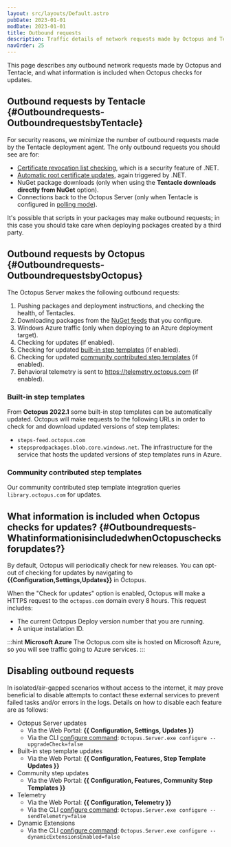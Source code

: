 ```yaml
---
layout: src/layouts/Default.astro
pubDate: 2023-01-01
modDate: 2023-01-01
title: Outbound requests
description: Traffic details of network requests made by Octopus and Tentacle, and what information is included when Octopus checks for updates.
navOrder: 25
---
```


This page describes any outbound network requests made by Octopus and Tentacle, and what information is included when Octopus checks for updates.

## Outbound requests by Tentacle {#Outboundrequests-OutboundrequestsbyTentacle}

For security reasons, we minimize the number of outbound requests made by the Tentacle deployment agent. The only outbound requests you should see are for:

- [Certificate revocation list checking](http://en.wikipedia.org/wiki/Revocation_list), which is a security feature of .NET.
- [Automatic root certificate updates](https://help.octopus.com/t/crl-ocsp-lookups-and-akamai-url-hits-from-octopus-and-tentacles/4854/3), again triggered by .NET.
- NuGet package downloads (only when using the **Tentacle downloads directly from NuGet** option).
- Connections back to the Octopus Server (only when Tentacle is configured in [polling mode](/docs/infrastructure/deployment-targets/tentacle/tentacle-communication/#polling-tentacles)).

It's possible that scripts in your packages may make outbound requests; in this case you should take care when deploying packages created by a third party.

## Outbound requests by Octopus {#Outboundrequests-OutboundrequestsbyOctopus}

The Octopus Server makes the following outbound requests:

1. Pushing packages and deployment instructions, and checking the health, of Tentacles.
2. Downloading packages from the [NuGet feeds](/docs/packaging-applications/package-repositories/) that you configure.
3. Windows Azure traffic (only when deploying to an Azure deployment target).
4. Checking for updates (if enabled).
5. Checking for updated [built-in step templates](/docs/projects/built-in-step-templates/) (if enabled).
6. Checking for updated [community contributed step templates](/docs/projects/community-step-templates/) (if enabled).
7. Behavioral telemetry is sent to https://telemetry.octopus.com (if enabled).

### Built-in step templates

From **Octopus 2022.1** some built-in step templates can be automatically updated. Octopus will make requests to the following URLs in order to check for and download updated versions of step templates:

- `steps-feed.octopus.com`
- `stepsprodpackages.blob.core.windows.net`. The infrastructure for the service that hosts the updated versions of step templates runs in Azure.

### Community contributed step templates

Our community contributed step template integration queries `library.octopus.com` for updates.

## What information is included when Octopus checks for updates? {#Outboundrequests-WhatinformationisincludedwhenOctopuschecksforupdates?}

By default, Octopus will periodically check for new releases. You can opt-out of checking for updates by navigating to **{{Configuration,Settings,Updates}}** in Octopus.

When the "Check for updates" option is enabled, Octopus will make a HTTPS request to the `octopus.com` domain every 8 hours. This request includes:

- The current Octopus Deploy version number that you are running.
- A unique installation ID.

:::hint
**Microsoft Azure**
The Octopus.com site is hosted on Microsoft Azure, so you will see traffic going to Azure services.
:::

## Disabling outbound requests

In isolated/air-gapped scenarios without access to the internet, it may prove beneficial to disable attempts to contact these external services to prevent failed tasks and/or errors in the logs. Details on how to disable each feature are as follows:
* Octopus Server updates
  * Via the Web Portal: **{{ Configuration, Settings, Updates }}**
  * Via the CLI [configure command](/docs/octopus-rest-api/octopus.server.exe-command-line/configure/): `Octopus.Server.exe configure --upgradeCheck=false`
* Built-in step template updates
  * Via the Web Portal: **{{ Configuration, Features, Step Template Updates }}**
* Community step updates
  * Via the Web Portal: **{{ Configuration, Features, Community Step Templates }}**
* Telemetry
  * Via the Web Portal: **{{ Configuration, Telemetry }}**
  * Via the CLI [configure command](/docs/octopus-rest-api/octopus.server.exe-command-line/configure/): `Octopus.Server.exe configure --sendTelemetry=false`
* Dynamic Extensions
  * Via the CLI [configure command](/docs/octopus-rest-api/octopus.server.exe-command-line/configure/): `Octopus.Server.exe configure --dynamicExtensionsEnabled=false`
